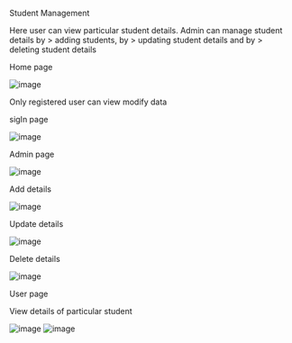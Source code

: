Student Management
 
Here user can view particular student details. Admin can manage student details by > adding students, by > updating student details and by > deleting student details
 
Home page
 
![image](https://user-images.githubusercontent.com/69582723/167304944-e0780dbf-f7c3-4b5b-8169-04e8076a008f.png)
 
Only registered user can view modify data

sigIn page

![image](https://user-images.githubusercontent.com/69582723/167305318-b0e3e3be-d56f-419d-bf0b-a672183965aa.png)

Admin page

![image](https://user-images.githubusercontent.com/69582723/167305371-46e9661f-a711-4883-890c-99465449ee4a.png)

Add details

![image](https://user-images.githubusercontent.com/69582723/167305425-8a15c3ef-eaf0-4ebc-a9fd-2fa68005bdc2.png)

Update details

![image](https://user-images.githubusercontent.com/69582723/167305474-c4363707-e491-4f0f-955e-2c09bda22a57.png)

Delete details

![image](https://user-images.githubusercontent.com/69582723/167305587-0b49da4c-d12d-4b1d-ae8d-39d8c594f8ca.png)

User page 

View details of particular student
 
![image](https://user-images.githubusercontent.com/69582723/167305013-6670e935-25a5-4c6b-abc2-7332090074dd.png)
![image](https://user-images.githubusercontent.com/69582723/167305192-1d1825c0-da53-47b6-8665-7f1dcba6a647.png)







